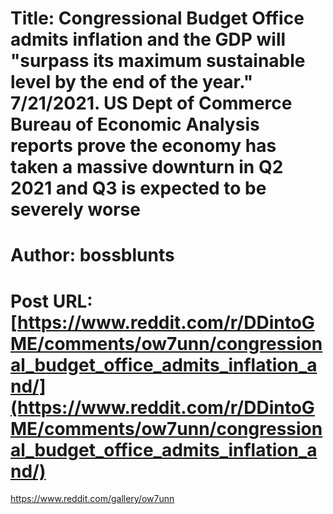 # Title: Congressional Budget Office admits inflation and the GDP will "surpass its maximum sustainable level by the end of the year." 7/21/2021. US Dept of Commerce Bureau of Economic Analysis reports prove the economy has taken a massive downturn in Q2 2021 and Q3 is expected to be severely worse
# Author: bossblunts
# Post URL: [https://www.reddit.com/r/DDintoGME/comments/ow7unn/congressional_budget_office_admits_inflation_and/](https://www.reddit.com/r/DDintoGME/comments/ow7unn/congressional_budget_office_admits_inflation_and/)


https://www.reddit.com/gallery/ow7unn